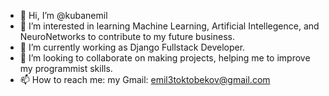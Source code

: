 - 👋 Hi, I’m @kubanemil
- 👀 I’m interested in learning Machine Learning, Artificial Intellegence, and NeuroNetworks to contribute to my future business.
- 🌱 I’m currently working as Django Fullstack Developer.
- 💞️ I’m looking to collaborate on making projects, helping me to improve my programmist skills.
- 📫 How to reach me: my Gmail: emil3toktobekov@gmail.com


